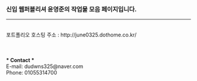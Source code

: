 <h3>신입 웹퍼블리셔 <b>윤영준</b>의 작업물 모음 페이지입니다.</h3>
<hr style="backgroud-color:#333">

<br>
포트폴리오 호스팅 주소 : http://june0325.dothome.co.kr/<br>
<br>
<br>
<br>
<b>* Contact *</b> <br>
E-mail: dudwns325@naver.com <br>
Phone: 01055314700 
